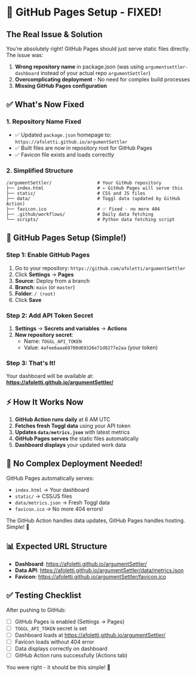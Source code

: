 # 🔧 GitHub Pages Setup - FIXED!

## The Real Issue & Solution

You're absolutely right! GitHub Pages should just serve static files directly. The issue was:

1. **Wrong repository name** in package.json (was using `argumentsettler-dashboard` instead of your actual repo `argumentSettler`)
2. **Overcomplicating deployment** - No need for complex build processes
3. **Missing GitHub Pages configuration**

## ✅ What's Now Fixed

### 1. Repository Name Fixed
- ✅ Updated `package.json` homepage to: `https://afoletti.github.io/argumentSettler`
- ✅ Built files are now in repository root for GitHub Pages
- ✅ Favicon file exists and loads correctly

### 2. Simplified Structure
```
/argumentSettler/                 # Your GitHub repository
├── index.html                    # ← GitHub Pages will serve this
├── static/                       # CSS and JS files
├── data/                         # Toggl data (updated by GitHub Action)
├── favicon.ico                   # ✅ Fixed - no more 404
├── .github/workflows/            # Daily data fetching
└── scripts/                      # Python data fetching script
```

## 🚀 GitHub Pages Setup (Simple!)

### Step 1: Enable GitHub Pages
1. Go to your repository: `https://github.com/afoletti/argumentSettler`
2. Click **Settings** → **Pages**
3. **Source**: Deploy from a branch
4. **Branch**: `main` (or `master`)
5. **Folder**: `/ (root)`
6. Click **Save**

### Step 2: Add API Token Secret
1. **Settings** → **Secrets and variables** → **Actions**
2. **New repository secret**:
   - Name: `TOGGL_API_TOKEN`  
   - Value: `4afee6aaa69700d69326e71d0277e2aa` (your token)

### Step 3: That's It!
Your dashboard will be available at: **https://afoletti.github.io/argumentSettler/**

## ⚡ How It Works Now

1. **GitHub Action runs daily** at 6 AM UTC
2. **Fetches fresh Toggl data** using your API token
3. **Updates `data/metrics.json`** with latest metrics
4. **GitHub Pages serves** the static files automatically
5. **Dashboard displays** your updated work data

## 🔧 No Complex Deployment Needed!

GitHub Pages automatically serves:
- `index.html` → Your dashboard  
- `static/` → CSS/JS files
- `data/metrics.json` → Fresh Toggl data
- `favicon.ico` → No more 404 errors!

The GitHub Action handles data updates, GitHub Pages handles hosting. Simple! 🎉

## 📊 Expected URL Structure

- **Dashboard**: https://afoletti.github.io/argumentSettler/
- **Data API**: https://afoletti.github.io/argumentSettler/data/metrics.json
- **Favicon**: https://afoletti.github.io/argumentSettler/favicon.ico

## ✅ Testing Checklist

After pushing to GitHub:
- [ ] GitHub Pages is enabled (Settings → Pages)
- [ ] `TOGGL_API_TOKEN` secret is set
- [ ] Dashboard loads at https://afoletti.github.io/argumentSettler/
- [ ] Favicon loads without 404 error
- [ ] Data displays correctly on dashboard
- [ ] GitHub Action runs successfully (Actions tab)

You were right - it should be this simple! 🙌